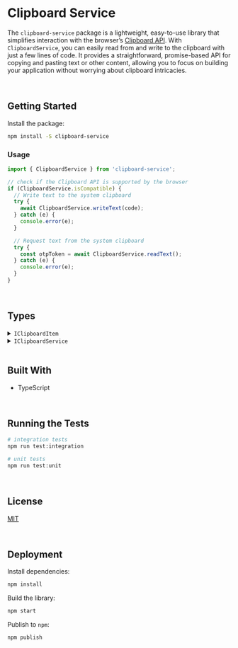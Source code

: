 # Clipboard Service

The `clipboard-service` package is a lightweight, easy-to-use library that simplifies interaction with the browser’s [Clipboard API](https://developer.mozilla.org/en-US/docs/Web/API/Clipboard_API). With `ClipboardService`, you can easily read from and write to the clipboard with just a few lines of code. It provides a straightforward, promise-based API for copying and pasting text or other content, allowing you to focus on building your application without worrying about clipboard intricacies.


</br>

## Getting Started

Install the package:
```bash
npm install -S clipboard-service
```

### Usage

```typescript
import { ClipboardService } from 'clipboard-service';

// check if the Clipboard API is supported by the browser
if (ClipboardService.isCompatible) {
  // Write text to the system clipboard
  try {
    await ClipboardService.writeText(code);
  } catch (e) {
    console.error(e);
  }

  // Request text from the system clipboard
  try {
    const otpToken = await ClipboardService.readText();
  } catch (e) {
    console.error(e);
  }
}
```




<br/>

## Types

<details>
  <summary><code>IClipboardItem</code></summary>
  
  Represents an item that can be copied to or read from the clipboard. For more information, visit: [ClipboardItem](https://developer.mozilla.org/en-US/docs/Web/API/ClipboardItem).

  ```typescript
  type IClipboardItem = ClipboardItem;
  ```
</details>

<details>
  <summary><code>IClipboardService</code></summary>
    

  Object in charge of interacting with the Clipboard API.

  ```typescript
  type IClipboardService = {
    // properties
    isSupported: boolean;

    // actions
    write: (data: IClipboardItem[]) => Promise<void>;
    writeText: (data: string) => Promise<void>;
    read: () => Promise<IClipboardItem[]>;
    readText: () => Promise<string>;
  };
  ```
</details>





<br/>

## Built With

- TypeScript




<br/>

## Running the Tests

```bash
# integration tests
npm run test:integration

# unit tests
npm run test:unit
```





<br/>

## License

[MIT](https://choosealicense.com/licenses/mit/)





<br/>

## Deployment

Install dependencies:
```bash
npm install
```


Build the library:
```bash
npm start
```


Publish to `npm`:
```bash
npm publish
```
